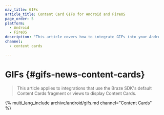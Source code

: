 ```yaml
---
nav_title: GIFs
article_title: Content Card GIFs for Android and FireOS
page_order: 5
platform: 
  - Android
  - FireOS
description: "This article covers how to integrate GIFs into your Android or FireOS Content Cards."
channel:
  - content cards

---
```


# GIFs {#gifs-news-content-cards}

> This article applies to integrations that use the Braze SDK's default Content Cards fragment or views to display Content Cards.

{% multi_lang_include archive/android/gifs.md channel="Content Cards" %}